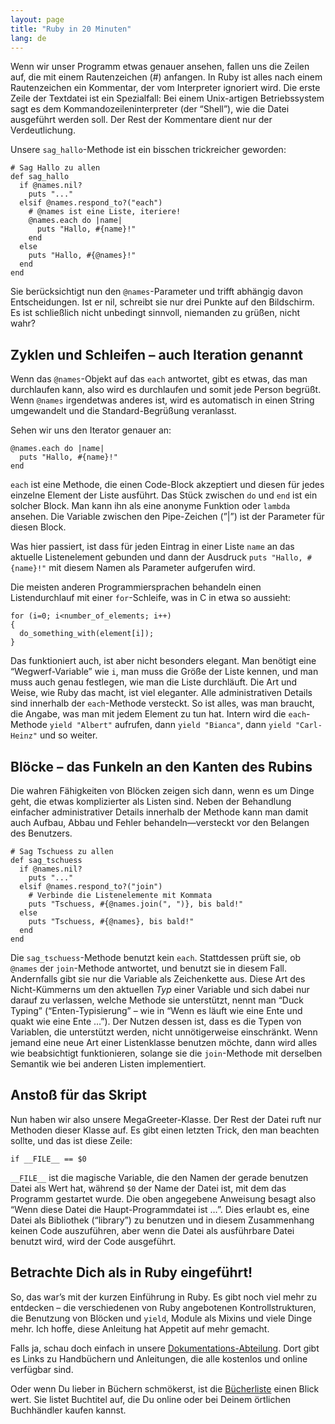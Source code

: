 ```yaml
---
layout: page
title: "Ruby in 20 Minuten"
lang: de
---
```


Wenn wir unser Programm etwas genauer ansehen, fallen uns die Zeilen
auf, die mit einem Rautenzeichen (#) anfangen. In Ruby ist alles nach
einem Rautenzeichen ein Kommentar, der vom Interpreter ignoriert wird.
Die erste Zeile der Textdatei ist ein Spezialfall: Bei einem
Unix-artigen Betriebssystem sagt es dem Kommandozeileninterpreter (der
“Shell”), wie die Datei ausgeführt werden soll. Der Rest der Kommentare
dient nur der Verdeutlichung.

Unsere `sag_hallo`-Methode ist ein bisschen trickreicher geworden:

    # Sag Hallo zu allen
    def sag_hallo
      if @names.nil?
        puts "..."
      elsif @names.respond_to?("each")
        # @names ist eine Liste, iteriere!
        @names.each do |name|
          puts "Hallo, #{name}!"
        end
      else
        puts "Hallo, #{@names}!"
      end
    end

Sie berücksichtigt nun den `@names`-Parameter und trifft abhängig davon
Entscheidungen. Ist er nil, schreibt sie nur drei Punkte auf den
Bildschirm. Es ist schließlich nicht unbedingt sinnvoll, niemanden zu
grüßen, nicht wahr?

## Zyklen und Schleifen – auch Iteration genannt

Wenn das `@names`-Objekt auf das `each` antwortet, gibt es etwas, das
man durchlaufen kann, also wird es durchlaufen und somit jede Person
begrüßt. Wenn `@names` irgendetwas anderes ist, wird es automatisch in
einen String umgewandelt und die Standard-Begrüßung veranlasst.

Sehen wir uns den Iterator genauer an:

    @names.each do |name|
      puts "Hallo, #{name}!"
    end

`each` ist eine Methode, die einen Code-Block akzeptiert und diesen für
jedes einzelne Element der Liste ausführt. Das Stück zwischen `do` und
`end` ist ein solcher Block. Man kann ihn als eine anonyme Funktion oder
`lambda` ansehen. Die Variable zwischen den Pipe-Zeichen (”\|”) ist der
Parameter für diesen Block.

Was hier passiert, ist dass für jeden Eintrag in einer Liste `name` an
das aktuelle Listenelement gebunden und dann der Ausdruck `puts "Hallo,
#{name}!"` mit diesem Namen als Parameter aufgerufen wird.

Die meisten anderen Programmiersprachen behandeln einen Listendurchlauf
mit einer `for`-Schleife, was in C in etwa so aussieht:

    for (i=0; i<number_of_elements; i++)
    {
      do_something_with(element[i]);
    }

Das funktioniert auch, ist aber nicht besonders elegant. Man benötigt
eine “Wegwerf-Variable” wie `i`, man muss die Größe der Liste kennen,
und man muss auch genau festlegen, wie man die Liste durchläuft. Die Art
und Weise, wie Ruby das macht, ist viel eleganter. Alle administrativen
Details sind innerhalb der `each`-Methode versteckt. So ist alles, was
man braucht, die Angabe, was man mit jedem Element zu tun hat. Intern
wird die `each`-Methode `yield "Albert"` aufrufen, dann `yield
"Bianca"`, dann `yield "Carl-Heinz"` und so weiter.

## Blöcke – das Funkeln an den Kanten des Rubins

Die wahren Fähigkeiten von Blöcken zeigen sich dann, wenn es um Dinge
geht, die etwas komplizierter als Listen sind. Neben der Behandlung
einfacher administrativer Details innerhalb der Methode kann man damit
auch Aufbau, Abbau und Fehler behandeln—versteckt vor den Belangen des
Benutzers.

    # Sag Tschuess zu allen
    def sag_tschuess
      if @names.nil?
        puts "..."
      elsif @names.respond_to?("join")
        # Verbinde die Listenelemente mit Kommata
        puts "Tschuess, #{@names.join(", ")}, bis bald!"
      else
        puts "Tschuess, #{@names}, bis bald!"
      end
    end

Die `sag_tschuess`-Methode benutzt kein `each`. Stattdessen prüft sie,
ob `@names` der `join`-Methode antwortet, und benutzt sie in diesem
Fall. Andernfalls gibt sie nur die Variable als Zeichenkette aus. Diese
Art des Nicht-Kümmerns um den aktuellen *Typ* einer Variable und sich
dabei nur darauf zu verlassen, welche Methode sie unterstützt, nennt man
“Duck Typing” (“Enten-Typisierung” – wie in “Wenn es läuft wie eine Ente
und quakt wie eine Ente …”). Der Nutzen dessen ist, dass es die Typen
von Variablen, die unterstützt werden, nicht unnötigerweise einschränkt.
Wenn jemand eine neue Art einer Listenklasse benutzen möchte, dann wird
alles wie beabsichtigt funktionieren, solange sie die `join`-Methode mit
derselben Semantik wie bei anderen Listen implementiert.

## Anstoß für das Skript

Nun haben wir also unsere MegaGreeter-Klasse. Der Rest der Datei ruft
nur Methoden dieser Klasse auf. Es gibt einen letzten Trick, den man
beachten sollte, und das ist diese Zeile:

    if __FILE__ == $0

`__FILE__` ist die magische Variable, die den Namen der gerade benutzen
Datei als Wert hat, während `$0` der Name der Datei ist, mit dem das
Programm gestartet wurde. Die oben angegebene Anweisung besagt also
“Wenn diese Datei die Haupt-Programmdatei ist …”. Dies erlaubt es, eine
Datei als Bibliothek (“library”) zu benutzen und in diesem Zusammenhang
keinen Code auszuführen, aber wenn die Datei als ausführbare Datei
benutzt wird, wird der Code ausgeführt.

## Betrachte Dich als in Ruby eingeführt!

So, das war’s mit der kurzen Einführung in Ruby. Es gibt noch viel mehr
zu entdecken – die verschiedenen von Ruby angebotenen
Kontrollstrukturen, die Benutzung von Blöcken und `yield`, Module als
Mixins und viele Dinge mehr. Ich hoffe, diese Anleitung hat Appetit auf
mehr gemacht.

Falls ja, schau doch einfach in unsere
[Dokumentations-Abteilung](/de/documentation/). Dort gibt es Links zu
Handbüchern und Anleitungen, die alle kostenlos und online verfügbar
sind.

Oder wenn Du lieber in Büchern schmökerst, ist die
[Bücherliste](/de/documentation/book-list/) einen Blick wert. Sie listet
Buchtitel auf, die Du online oder bei Deinem örtlichen Buchhändler
kaufen kannst.

